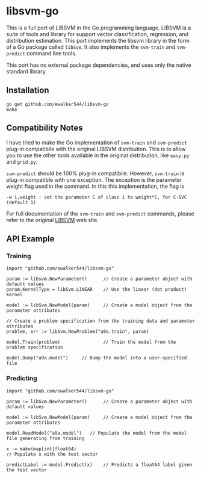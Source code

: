 # libsvm-go


This is a full port of LIBSVM in the Go programming language.  LIBSVM is a suite of tools and library for support vector classification, regression, and distribution estimation.  This port implements the libsvm library in the form of a Go package called <code>libSvm</code>.  It also implements the <code>svm-train</code> and <code>svm-predict</code> command line tools.

This port has no external package dependencies, and uses only the native standard library.

## Installation

    go get github.com/ewalker544/libsvm-go
    make

## Compatibility Notes 

I have tried to make the Go implementation of <code>svm-train</code> and <code>svm-predict</code> plug-in compatibile with the original LIBSVM distribution.  This is to allow you to use the other tools available in the original distribution, like <code>easy.py</code> and <code>grid.py</code>.

<code>svm-predict</code> should be 100% plug-in compatibile.  However, <code>svm-train</code> is plug-in compatible with one exception.  The exception is the parameter weight flag used in the command.  In this this implementation, the flag is

    -w i,weight : set the parameter C of class i to weight*C, for C-SVC (default 1)

For full documentation of the <code>svm-train</code> and <code>svm-predict</code> commands, please refer to the original [LIBSVM][1] web site.

## API Example

### Training
    import "github.com/ewalker544/libsvm-go"
    
    param := libsvm.NewParameter()      // Create a parameter object with default values
    param.KernelType = libSvm.LINEAR    // Use the linear (dot product) kernel
    
    model := libSvm.NewModel(param)     // Create a model object from the parameter attributes
    
    // Create a problem specification from the training data and parameter attributes
    problem, err := libSvm.NewProblem("a9a.train", param) 
    
    model.Train(problem)                // Train the model from the problem specification
    
    model.Dump("a9a.model")     // Dump the model into a user-specified file
    
    
### Predicting
    import "github.com/ewalker544/libsvm-go"
    
    param := libSvm.NewParameter()      // Create a parameter object with default values
    
    model := libSvm.NewModel(param)     // Create a model object from the parameter attributes
    
    model.ReadModel("a9a.model")   // Populate the model from the model file generating from training
    
    x := make(map[int]float64)
    // Populate x with the test vector
    
    predictLabel := model.Predict(x)    // Predicts a float64 label given the test vector 
    
    
    

[1]: http://www.csie.ntu.edu.tw/~cjlin/libsvm/
    
    
